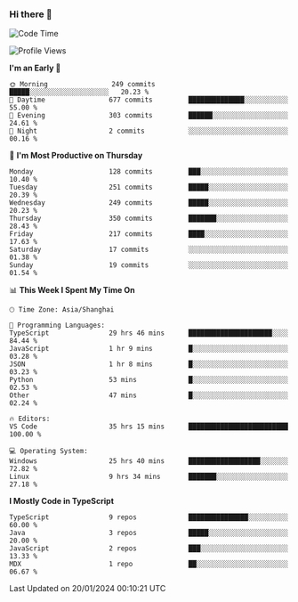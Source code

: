 ### Hi there 👋

<!--
**waynelwz/waynelwz** is a ✨ _special_ ✨ repository because its `README.md` (this file) appears on your GitHub profile.

Here are some ideas to get you started:

- 🔭 I’m currently working on ...
- 🌱 I’m currently learning ...
- 👯 I’m looking to collaborate on ...
- 🤔 I’m looking for help with ...
- 💬 Ask me about ...
- 📫 How to reach me: ...
- 😄 Pronouns: ...
- ⚡ Fun fact: ...
-->

<!--START_SECTION:waka-->
![Code Time](http://img.shields.io/badge/Code%20Time-2%2C371%20hrs%2022%20mins-blue)

![Profile Views](http://img.shields.io/badge/Profile%20Views-0-blue)

**I'm an Early 🐤** 

```text
🌞 Morning                249 commits         █████░░░░░░░░░░░░░░░░░░░░   20.23 % 
🌆 Daytime                677 commits         ██████████████░░░░░░░░░░░   55.00 % 
🌃 Evening                303 commits         ██████░░░░░░░░░░░░░░░░░░░   24.61 % 
🌙 Night                  2 commits           ░░░░░░░░░░░░░░░░░░░░░░░░░   00.16 % 
```
📅 **I'm Most Productive on Thursday** 

```text
Monday                   128 commits         ███░░░░░░░░░░░░░░░░░░░░░░   10.40 % 
Tuesday                  251 commits         █████░░░░░░░░░░░░░░░░░░░░   20.39 % 
Wednesday                249 commits         █████░░░░░░░░░░░░░░░░░░░░   20.23 % 
Thursday                 350 commits         ███████░░░░░░░░░░░░░░░░░░   28.43 % 
Friday                   217 commits         ████░░░░░░░░░░░░░░░░░░░░░   17.63 % 
Saturday                 17 commits          ░░░░░░░░░░░░░░░░░░░░░░░░░   01.38 % 
Sunday                   19 commits          ░░░░░░░░░░░░░░░░░░░░░░░░░   01.54 % 
```


📊 **This Week I Spent My Time On** 

```text
🕑︎ Time Zone: Asia/Shanghai

💬 Programming Languages: 
TypeScript               29 hrs 46 mins      █████████████████████░░░░   84.44 % 
JavaScript               1 hr 9 mins         █░░░░░░░░░░░░░░░░░░░░░░░░   03.28 % 
JSON                     1 hr 8 mins         █░░░░░░░░░░░░░░░░░░░░░░░░   03.23 % 
Python                   53 mins             █░░░░░░░░░░░░░░░░░░░░░░░░   02.53 % 
Other                    47 mins             █░░░░░░░░░░░░░░░░░░░░░░░░   02.24 % 

🔥 Editors: 
VS Code                  35 hrs 15 mins      █████████████████████████   100.00 % 

💻 Operating System: 
Windows                  25 hrs 40 mins      ██████████████████░░░░░░░   72.82 % 
Linux                    9 hrs 34 mins       ███████░░░░░░░░░░░░░░░░░░   27.18 % 
```

**I Mostly Code in TypeScript** 

```text
TypeScript               9 repos             ███████████████░░░░░░░░░░   60.00 % 
Java                     3 repos             █████░░░░░░░░░░░░░░░░░░░░   20.00 % 
JavaScript               2 repos             ███░░░░░░░░░░░░░░░░░░░░░░   13.33 % 
MDX                      1 repo              ██░░░░░░░░░░░░░░░░░░░░░░░   06.67 % 
```




 Last Updated on 20/01/2024 00:10:21 UTC
<!--END_SECTION:waka-->
